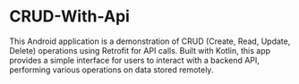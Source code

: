 # CRUD-With-Api
This Android application is a demonstration of CRUD (Create, Read, Update, Delete) operations using Retrofit for API calls. Built with Kotlin, this app provides a simple interface for users to interact with a backend API, performing various operations on data stored remotely.
